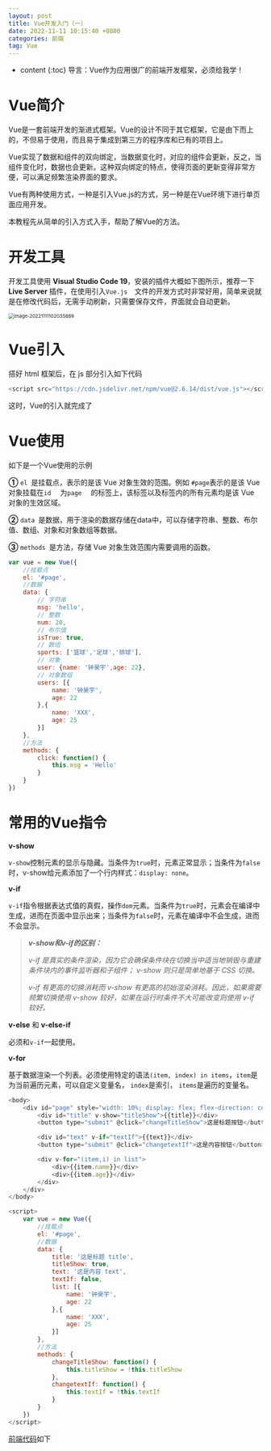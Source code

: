 ```yaml
---
layout: post
title: Vue开发入门（一）
date: 2022-11-11 10:15:40 +0800
categories: 前端
tag: Vue
---
```


* content
{:toc}
导言：Vue作为应用很广的前端开发框架，必须给我学！

# Vue简介

Vue是一套前端开发的渐进式框架。Vue的设计不同于其它框架，它是由下而上的，不但易于使用，而且易于集成到第三方的程序库和已有的项目上。

Vue实现了数据和组件的双向绑定，当数据变化时，对应的组件会更新，反之，当组件变化时，数据也会更新。这种双向绑定的特点，使得页面的更新变得非常方便，可以满足频繁渲染界面的要求。

Vue有两种使用方式，一种是引入Vue.js的方式，另一种是在Vue环境下进行单页面应用开发。

本教程先从简单的引入方式入手，帮助了解Vue的方法。

# 开发工具

开发工具使用 **Visual Studio Code 19**，安装的插件大概如下图所示，推荐一下 **Live Server** 插件，在使用引入`Vue.js  `文件的开发方式时非常好用，简单来说就是在修改代码后，无需手动刷新，只需要保存文件，界面就会自动更新。

<img src="https://s2.loli.net/2022/11/11/1PM9A3cBLiDgrGZ.png" alt="image-20221111102035889" style="zoom:67%;" />

# Vue引入

搭好 html 框架后，在 js 部分引入如下代码

```js
<script src="https://cdn.jsdelivr.net/npm/vue@2.6.14/dist/vue.js"></script>
```

这时，Vue的引入就完成了

# Vue使用

如下是一个Vue使用的示例

**①** `el `是挂载点，表示的是该 Vue 对象生效的范围。例如 `#page`表示的是该 Vue 对象挂载在`id  ` 为`page  ` 的标签上，该标签以及标签内的所有元素均是该 Vue 对象的生效区域。

**②** `data `是数据，用于渲染的数据存储在data中，可以存储字符串、整数、布尔值、数组、对象和对象数组等数据。

**③** `methods `是方法，存储 Vue 对象生效范围内需要调用的函数。

```js
var vue = new Vue({
    //挂载点
    el: '#page',
    //数据
    data: {
        // 字符串
        msg: 'hello',
        // 整数
        num: 20,
        // 布尔值
        isTrue: true,
        // 数组
        sports: ['篮球','足球','排球'],
        // 对象
        user: {name: '钟昊宇',age: 22},
        // 对象数组
        users: [{
            name: '钟昊宇',
            age: 22
        },{
            name: 'XXX',
            age: 25
        }]
    },
    //方法
    methods: {
        click: function() {
            this.msg = 'Hello'  
        }
    }
})
```

# 常用的Vue指令

**v-show**

`v-show`控制元素的显示与隐藏。当条件为`true`时，元素正常显示；当条件为`false`时，v-show给元素添加了一个行内样式：`display: none`。

**v-if**

`v-if`指令根据表达式值的真假，操作`dom`元素。当条件为`true`时，元素会在编译中生成，进而在页面中显示出来；当条件为`false`时，元素在编译中不会生成，进而不会显示。

> ***v-show和v-if的区别：***
>
> *v-if 是真实的条件渲染，因为它会确保条件块在切换当中适当地销毁与重建条件块内的事件监听器和子组件； v-show 则只是简单地基于 CSS 切换。*
>
> *v-if 有更高的切换消耗而 v-show 有更高的初始渲染消耗。因此，如果需要频繁切换使用 v-show 较好，如果在运行时条件不大可能改变则使用 v-if 较好。*

**v-else** 和 **v-else-if**

必须和`v-if`一起使用。

**v-for**

基于数据渲染一个列表。必须使用特定的语法`(item, index) in items`，`item`是为当前遍历元素，可以自定义变量名， `index`是索引， `items`是遍历的变量名。

```js
<body>
    <div id="page" style="width: 10%; display: flex; flex-direction: column;">
        <div id="title" v-show="titleShow">{{title}}</div>
        <button type="submit" @click="changeTitleShow">这是标题按钮</button>

        <div id="text" v-if="textIf">{{text}}</div>
        <button type="submit" @click="changetextIf">这是内容按钮</button>

        <div v-for="(item,i) in list">
            <div>{{item.name}}</div>
            <div>{{item.age}}</div>
        </div>
    </div>
</body>

<script>
    var vue = new Vue({
        //挂载点
        el: '#page',
        //数据
        data: {
            title: '这是标题 title',
            titleShow: true,
            text: '这是内容 text',
            textIf: false,
            list: [{
                name: '钟昊宇',
                age: 22
            },{
                name: 'XXX',
                age: 25
            }]
        },
        //方法
        methods: {
            changeTitleShow: function() {
                this.titleShow = !this.titleShow  
            },
            changetextIf: function() {
                this.textIf = !this.textIf
            }
        }
    })
</script>
```

[前端代码](https://github.com/Alaskan233/Practice/tree/main/前端)如下
